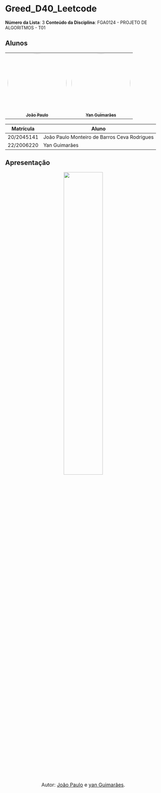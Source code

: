 # Greed_D40_Leetcode

**Número da Lista**: 3
**Conteúdo da Disciplina**: FGA0124 - PROJETO DE ALGORITMOS - T01

## Alunos

<div align = "center">
<table>
  <tr>
    <td align="center"><a href="https://github.com/joaombc"><img style="border-radius: 50%;" src="https://github.com/joaombc.png" width="190;" alt=""/><br /><sub><b>João Paulo</b></sub></a><br /><a href="Link git" title="Rocketseat"></a></td>
    <td align="center"><a href="https://github.com/yanzin00"><img style="border-radius: 50%;" src="https://github.com/yanzin00.png" width="190px;" alt=""/><br /><sub><b>Yan Guimarães </b></sub></a><br />
  </tr>
</table>

| Matrícula  | Aluno                                        |
| ---------- | -------------------------------------------- |
| 20/2045141 | João Paulo Monteiro de Barros Ceva Rodrigues |
| 22/2006220 | Yan Guimarães                                |

</div>

## Apresentação

<div align="center">
<a href="https://www.youtube.com/watch?v=WW3clP-cA6E"><img src="https://img.youtube.com/vi/V2yUpufrJlM/maxresdefault.jpg" width="50%"></a>
</div>


<font size="3"><p style="text-align: center">Autor: [João Paulo](https://github.com/joaombc) e [yan Guimarães](https://github.com/yanzin00).</p></font>
